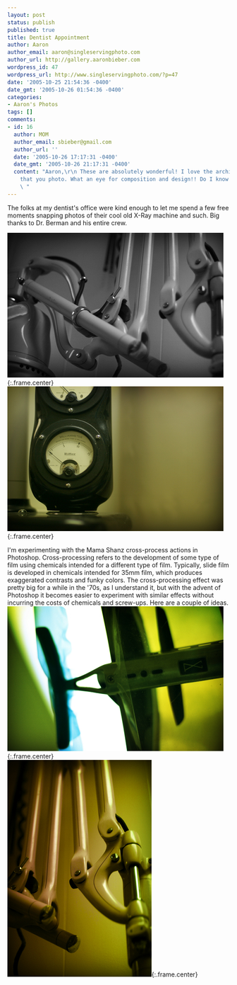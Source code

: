 ```yaml
---
layout: post
status: publish
published: true
title: Dentist Appointment
author: Aaron
author_email: aaron@singleservingphoto.com
author_url: http://gallery.aaronbieber.com
wordpress_id: 47
wordpress_url: http://www.singleservingphoto.com/?p=47
date: '2005-10-25 21:54:36 -0400'
date_gmt: '2005-10-26 01:54:36 -0400'
categories:
- Aaron's Photos
tags: []
comments:
- id: 16
  author: MOM
  author_email: sbieber@gmail.com
  author_url: ''
  date: '2005-10-26 17:17:31 -0400'
  date_gmt: '2005-10-26 21:17:31 -0400'
  content: "Aaron,\r\n These are absolutely wonderful! I love the architectural stuff
    that you photo. What an eye for composition and design!! Do I know your mother????
    \ "
---
```

The folks at my dentist's office were kind enough to let me spend a few
free moments snapping photos of their cool old X-Ray machine and such.
Big thanks to Dr. Berman and his entire crew.

![](/ssp/25oct05-01.jpg){:.frame.center}\
 ![](/ssp/25oct05-02.jpg){:.frame.center}

I'm experimenting with the Mama Shanz cross-process actions in
Photoshop. Cross-processing refers to the development of some type of
film using chemicals intended for a different type of film. Typically,
slide film is developed in chemicals intended for 35mm film, which
produces exaggerated contrasts and funky colors. The cross-processing
effect was pretty big for a while in the '70s, as I understand it, but
with the advent of Photoshop it becomes easier to experiment with
similar effects without incurring the costs of chemicals and screw-ups.
Here are a couple of ideas.\
 ![](/ssp/25oct05-03.jpg){:.frame.center}\
 ![](/ssp/25oct05-04.jpg){:.frame.center}
